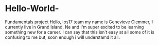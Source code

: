 # Hello-World-
Fundamentals project
Hello, Ios17 team my name is Genevieve Clemmer, I currently live in Grand Island, Ne and I'm super excited to be learning something new for a career. I can say that this isn't easy at all some of it is confusing to me but, soon enough i will understamd it all.

